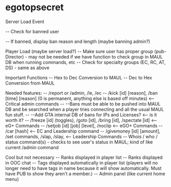 # egotopsecret

Server Load Event

--  Check for banned user

--  If banned, display ban reason and length (maybe banning admin?)

Player Load (maybe server load?)
--  Make sure user has proper group (pub-Director) - may not be needed if we have function to check group in MAUL DB when running commands, etc
--  Check for specialty groups (EC, RC, AT, DS) - same as above

Important Functions
--  Hex to Dec Conversion to MAUL
--  Dec to Hex Conversion from MAUL

Needed features:
--  /report or /admin, /le, /ec
--  /kick [id] [reason], /ban [time] [reason] (0 is permanent, anything else is based off minutes) <-- Critical admin commands
--  --Bans must be able to be pushed into MAUL DB and be searched when a player tries connecting and all the usual MAUL fun stuff. 
--  --Add GTA internal DB of bans for IPs and Licenses? <-- is it worth it?
--  /freeze [id] (toggles), /goto [id], /bring [id], /spectate [id] <-- eG+ Commands
--  /setjob [id] [job] [level], /noclip <-- eGO+ Commands
--  /car [hash] <-- EC and Leadership command
--  /givemoney [id] [amount], /set commands, /slap, /slay,  <-- Leadership Commands
--  Whois / who / status command(s) - checks to see user's status in MAUL; kind of like current /admin command

Cool but not necessary
--  Ranks displayed in player list
--  Ranks displayed in OOC chat
--  Tags displayed automatically in player list (players will no longer need to have tags in name because it will show automatically. Must have PUB to show they aren't a member.)
--  Admin panel (like current home menu)